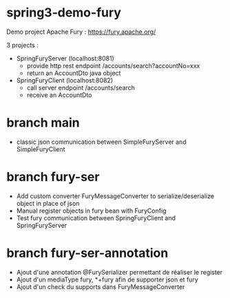 # spring3-demo-fury

Demo project Apache Fury : https://fury.apache.org/

3 projects :
- SpringFuryServer (localhost:8081)
  - provide http rest endpoint /accounts/search?accountNo=xxx
  - return an AccountDto java object
- SpringFuryClient (localhost:8082)
  - call server endpoint /accounts/search
  - receive an AccountDto

# branch main
- classic json communication between SimpleFuryServer and SimpleFuryClient

# branch fury-ser
- Add custom converter FuryMessageConverter to serialize/deserialize object in place of json
- Manual register objects in fury bean with FuryConfig
- Test fury communication between SpringFuryClient and SpringFuryServer

# branch fury-ser-annotation
- Ajout d'une annotation @FurySerializer permettant de réaliser le register
- Ajout d'un mediaType fury, *+fury afin de supporter json et fury
- Ajout d'un check du supports dans FuryMessageConverter